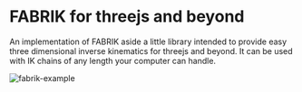 # FABRIK for threejs and beyond
An implementation of FABRIK aside a little library intended to provide easy three dimensional inverse kinematics for threejs and beyond. It can be used with IK chains of any length your computer can handle.

![fabrik-example](https://user-images.githubusercontent.com/40576412/52528036-3f9b2600-2ca1-11e9-944e-47b592f0910f.gif)
